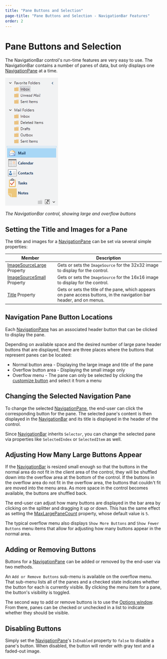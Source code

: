 ```yaml
---
title: "Pane Buttons and Selection"
page-title: "Pane Buttons and Selection - NavigationBar Features"
order: 2
---
```

# Pane Buttons and Selection

The NavigationBar control's run-time features are very easy to use.  The NavigationBar contains a number of panes of data, but only displays one [NavigationPane](xref:@ActiproUIRoot.Controls.Navigation.NavigationPane) at a time.

![Screenshot](../images/navigationbar.png)

*The NavigationBar control, showing large and overflow buttons*

## Setting the Title and Images for a Pane

The title and images for a [NavigationPane](xref:@ActiproUIRoot.Controls.Navigation.NavigationPane) can be set via several simple properties:

| Member | Description |
|-----|-----|
| [ImageSourceLarge](xref:@ActiproUIRoot.Controls.Navigation.NavigationPane.ImageSourceLarge) Property | Gets or sets the `ImageSource` for the 32x32 image to display for the control. |
| [ImageSourceSmall](xref:@ActiproUIRoot.Controls.Navigation.NavigationPane.ImageSourceSmall) Property | Gets or sets the `ImageSource` for the 16x16 image to display for the control. |
| [Title](xref:@ActiproUIRoot.Controls.Navigation.NavigationPane.Title) Property | Gets or sets the title of the pane, which appears on pane access buttons, in the navigation bar header, and on menus. |

## Navigation Pane Button Locations

Each [NavigationPane](xref:@ActiproUIRoot.Controls.Navigation.NavigationPane) has an associated header button that can be clicked to display the pane.

Depending on available space and the desired number of large pane header buttons that are displayed, there are three places where the buttons that represent panes can be located:

- Normal button area - Displaying the large image and title of the pane
- Overflow button area - Displaying the small image only
- Overflow menu - The pane can only be selected by clicking the [customize button](customize-button.md) and select it from a menu

## Changing the Selected Navigation Pane

To change the selected [NavigationPane](xref:@ActiproUIRoot.Controls.Navigation.NavigationPane), the end-user can click the corresponding button for the pane.  The selected pane's content is then displayed in the [NavigationBar](xref:@ActiproUIRoot.Controls.Navigation.NavigationBar) and its title is displayed in the header of the control.

Since [NavigationBar](xref:@ActiproUIRoot.Controls.Navigation.NavigationBar) inherits `Selector`, you can change the selected pane via properties like `SelectedIndex` or `SelectedItem` as well.

## Adjusting How Many Large Buttons Appear

If the [NavigationBar](xref:@ActiproUIRoot.Controls.Navigation.NavigationBar) is resized small enough so that the buttons in the normal area do not fit in the client area of the control, they will be shuffled down into the overflow area at the bottom of the control.  If the buttons in the overflow area do not fit in the overflow area, the buttons that couldn't fit are moved into the menu area.  As more space in the control becomes available, the buttons are shuffled back.

The end-user can adjust how many buttons are displayed in the bar area by clicking on the splitter and dragging it up or down.  This has the same effect as setting the [MaxLargePaneCount](xref:@ActiproUIRoot.Controls.Navigation.NavigationBar.MaxLargePaneCount) property, whose default value is `5`.

The typical overflow menu also displays `Show More Buttons` and `Show Fewer Buttons` menu items that allow for adjusting how many buttons appear in the normal area.

## Adding or Removing Buttons

Buttons for a [NavigationPane](xref:@ActiproUIRoot.Controls.Navigation.NavigationPane) can be added or removed by the end-user via two methods.

An `Add or Remove Buttons` sub-menu is available on the overflow menu.  That sub-menu lists all of the panes and a checked state indicates whether the button for each is currently visible.  By clicking the menu item for a pane, the button's visibility is toggled.

The second way to add or remove buttons is to use the [Options window](options-window.md).  From there, panes can be checked or unchecked in a list to indicate whether they should be visible.

## Disabling Buttons

Simply set the [NavigationPane](xref:@ActiproUIRoot.Controls.Navigation.NavigationPane)'s `IsEnabled` property to `false` to disable a pane's button.  When disabled, the button will render with gray text and a faded-out image.
